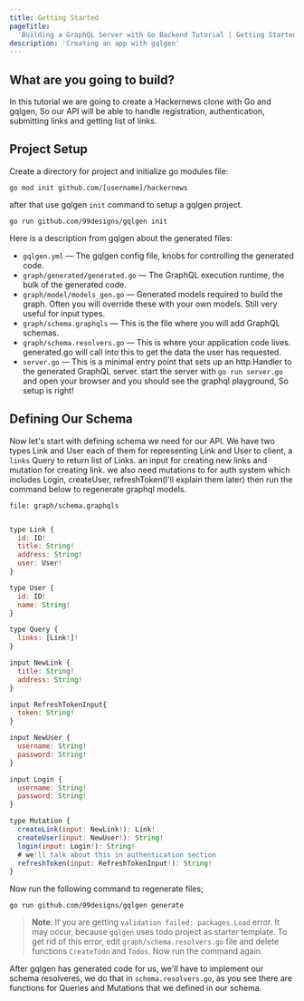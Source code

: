 ```yaml
---
title: Getting Started
pageTitle:
  'Building a GraphQL Server with Go Backend Tutorial | Getting Started'
description: 'Creating an app with gqlgen'
---
```


## What are you going to build?


In this tutorial we are going to create a Hackernews clone with Go and gqlgen,
So our API will be able to handle registration, authentication, submitting links
and getting list of links.

## Project Setup <a name="project-setup"></a>

<Instruction>

Create a directory for project and initialize go modules file:

```
go mod init github.com/[username]/hackernews
```

after that use ‍‍gqlgen `init` command to setup a gqlgen project.

```
go run github.com/99designs/gqlgen init
```

</Instruction>

Here is a description from gqlgen about the generated files:


- `gqlgen.yml` — The gqlgen config file, knobs for controlling the generated
  code.
- `graph/generated/generated.go` — The GraphQL execution runtime, the bulk of
  the generated code.
- `graph/model/models_gen.go` — Generated models required to build the graph.
  Often you will override these with your own models. Still very useful for
  input types.
- `graph/schema.graphqls` — This is the file where you will add GraphQL schemas.
- `graph/schema.resolvers.go` — This is where your application code lives.
  generated.go will call into this to get the data the user has requested.
- `server.go` — This is a minimal entry point that sets up an http.Handler to
  the generated GraphQL server. start the server with `go run server.go` and
  open your browser and you should see the graphql playground, So setup is
  right!

## Defining Our Schema <a name="defining-out-schema"></a>


Now let's start with defining schema we need for our API. We have two types Link
and User each of them for representing Link and User to client, a `links` Query
to return list of Links. an input for creating new links and mutation for
creating link. we also need mutations to for auth system which includes Login,
createUser, refreshToken(I'll explain them later) then run the command below to
regenerate graphql models.

`file: graph/schema.graphqls`

```js

type Link {
  id: ID!
  title: String!
  address: String!
  user: User!
}

type User {
  id: ID!
  name: String!
}

type Query {
  links: [Link!]!
}

input NewLink {
  title: String!
  address: String!
}

input RefreshTokenInput{
  token: String!
}

input NewUser {
  username: String!
  password: String!
}

input Login {
  username: String!
  password: String!
}

type Mutation {
  createLink(input: NewLink!): Link!
  createUser(input: NewUser!): String!
  login(input: Login!): String!
  # we'll talk about this in authentication section
  refreshToken(input: RefreshTokenInput!): String!
}
```

<Instruction>

Now run the following command to regenerate files;

```
go run github.com/99designs/gqlgen generate
```

</Instruction>

> **Note**: If you are getting `validation failed: packages.Load` error. It may
> occur, because `gqlgen` uses todo project as starter template. To get rid of
> this error, edit `graph/schema.resolvers.go` file and delete functions
> `CreateTodo` and `Todos`. Now run the command again.

After gqlgen has generated code for us, we'll have to implement our schema resolveres, we do
that in ‍‍‍‍`schema.resolvers.go`, as you see there are functions for Queries and
Mutations that we defined in our schema.
